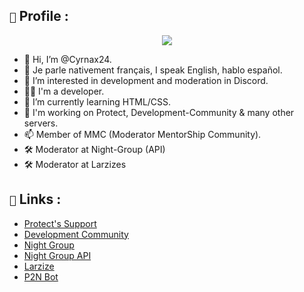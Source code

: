 ## `🔎` Profile : 

<div align="center">
   <a href="https://cyrnax24.github.io/profile" target="_blank"><img src="https://imgur.com/EoYG7ej" align="center" /></a>
</div>

- 👋 Hi, I’m @Cyrnax24.
- 🥖 Je parle nativement français, I speak English, hablo español.
- 👀 I’m interested in development and moderation in Discord.
- 👨‍💻 I'm a developer.
- 🌱 I’m currently learning HTML/CSS.
- 💞️ I'm working on Protect, Development-Community & many other servers.
- 📫 Member of MMC (Moderator MentorShip Community).
- 🛠️ Moderator at Night-Group (API) 
- 🛠️ Moderator at Larzizes 

## `🚀` Links :

- [Protect's Support](https://discord.gg/xgKajWudy8)
- [Development Community](https://discord.gg/AaucX7B6xB)
- [Night Group](https://discord.gg/mA2jYvQyv6)
- [Night Group API](https://night-api.com/)
- [Larzize](https://discord.gg/yFDzwdAq)
- [P2N Bot](https://discord.com/invite/w5NCQPy6sT)
